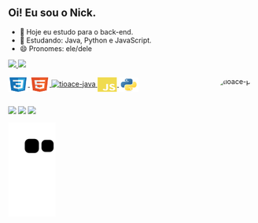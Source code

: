 ## Oi! Eu sou o Nick.

- 🔭 Hoje eu estudo para o back-end. 
- 🌱 Estudando: Java, Python e JavaScript.
- 😄 Pronomes: ele/dele

<div align="left">
  <a href="https://github.com/tioace">
  <img height="180em" src="https://github-readme-stats.vercel.app/api?username=tioace&show_icons=true&theme=nord&include_all_commits=true&count_private=true"/>
  <img height="180em" src="https://github-readme-stats.vercel.app/api/top-langs/?username=tioace&layout=compact&langs_count=7&theme=nord"/>
</div>
  
<div>
  <div style="display: inline_block"><br>
  <link rel="stylesheet" href="https://cdn.jsdelivr.net/gh/devicons/devicon@v2.15.1/devicon.min.css">
  <img align="center" alt="tioace-CSS" height="30" width="40" src="https://raw.githubusercontent.com/devicons/devicon/master/icons/css3/css3-original.svg">
  <img align="center" alt="tioace-HTML" height="30" width="40" src="https://raw.githubusercontent.com/devicons/devicon/master/icons/html5/html5-original.svg">
  <img aling="center" alt="tioace-java" height="30" width="40" src="https://cdn.jsdelivr.net/gh/devicons/devicon/icons/java/java-original.svg">
  <img align="center" alt="tioace-Js" height="30" width="40" src="https://raw.githubusercontent.com/devicons/devicon/master/icons/javascript/javascript-plain.svg">
  <img align="center" alt="tioacePython" height="30" width="40" src="https://raw.githubusercontent.com/devicons/devicon/master/icons/python/python-original.svg">
  <img align="right" alt="tioace-pic" height="150" style="border-radius:50px;" src="https://images7.alphacoders.com/401/401837.jpg">
</div>
  
##
  
<div> 
  <a href="https://instagram.com/i_m_fael" target="_blank"><img src="https://img.shields.io/badge/-Instagram-%23E4405F?style=for-the-badge&logo=instagram&logoColor=white" target="_blank"></a>
  <a href="https://discord.gg/nikku#1603" target="_blank"><img src="https://img.shields.io/badge/Discord-7289DA?style=for-the-badge&logo=discord&logoColor=white" target="_blank"></a> 
  <a href="https://telegram.com/zukinho" target="_blank"><img src="https://img.shields.io/badge/Telegram-2CA5E0?style=for-the-badge&logo=telegram&logoColor=white" target="_blank"></a> 
  
  ![Snake animation](https://github.com/rafaballerini/rafaballerini/blob/output/github-contribution-grid-snake.svg)
 
</div>
